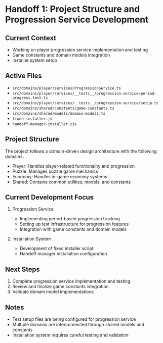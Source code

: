 # Handoff 1: Project Structure and Progression Service Development

## Current Context

- Working on player progression service implementation and testing
- Game constants and domain models integration
- Installer system setup

## Active Files

- `src/domains/player/services/ProgressionService.ts`
- `src/domains/player/services/__tests__/progression-service/period-progress.test.ts`
- `src/domains/player/services/__tests__/progression-service/setup.ts`
- `src/domains/shared/constants/game-constants.ts`
- `src/domains/shared/models/domain-models.ts`
- `fixed-installer.js`
- `handoff-manager-installer.cjs`

## Project Structure

The project follows a domain-driven design architecture with the following domains:

- Player: Handles player-related functionality and progression
- Puzzle: Manages puzzle game mechanics
- Economy: Handles in-game economy systems
- Shared: Contains common utilities, models, and constants

## Current Development Focus

1. Progression Service

   - Implementing period-based progression tracking
   - Setting up test infrastructure for progression features
   - Integration with game constants and domain models

2. Installation System
   - Development of fixed installer script
   - Handoff manager installation configuration

## Next Steps

1. Complete progression service implementation and testing
2. Review and finalize game constants integration
3. Validate domain model implementations

## Notes

- Test setup files are being configured for progression service
- Multiple domains are interconnected through shared models and constants
- Installation system requires careful testing and validation
